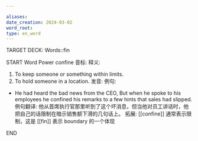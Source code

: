 ```yaml
---

aliases: 
date_creation: 2024-03-02
word_root: 
type: en_word
---
```

TARGET DECK: Words::fin

START
Word Power
confine
音标: 
释义:
1. To keep someone or something within limits.
2. To hold someone in a location.
发音:
例句:
- He had heard the bad news from the CEO, But when he spoke to his employees he confined his remarks to a few hints that sales had slipped.
例句翻译:
他从首席执行官那里听到了这个坏消息，但当他对员工讲话时，他把自己的话限制在暗示销售额下滑的几句话上。
拓展:
[[confine]] 通常表示限制，这是 [[fin]] 表示 boundary 的一个体现
<!--ID: 1709367074535-->
END